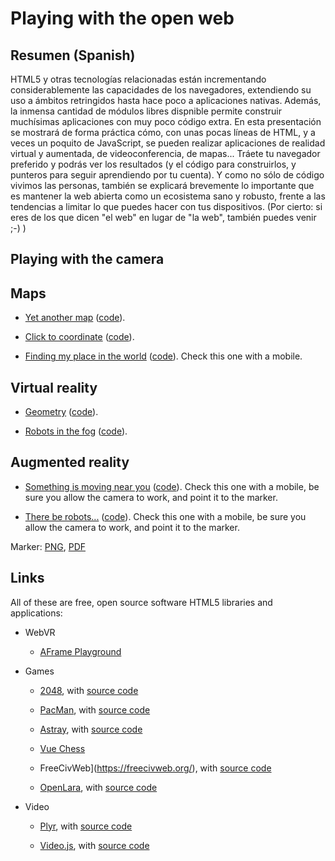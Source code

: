 # Playing with the open web

## Resumen (Spanish)

HTML5 y otras tecnologías relacionadas están incrementando considerablemente las capacidades de los navegadores, extendiendo su uso a ámbitos retringidos hasta hace poco a aplicaciones nativas. Además, la inmensa cantidad de módulos libres dispnible permite construir muchísimas aplicaciones con muy poco código extra. En esta presentación se mostrará de forma práctica cómo, con unas pocas líneas de HTML, y a veces un poquito de JavaScript, se pueden realizar aplicaciones de realidad virtual y aumentada, de videoconferencia, de mapas... Tráete tu navegador preferido y podrás ver los resultados (y el código para construirlos, y punteros para seguir aprendiendo por tu cuenta). Y como no sólo de código vivimos las personas, también se explicará brevemente lo importante que es mantener la web abierta como un ecosistema sano y robusto, frente a las tendencias a limitar lo que puedes hacer con tus dispositivos. (Por cierto: si eres de los que dicen "el web" en lugar de "la web", también puedes venir ;-) )


## Playing with the camera

## Maps

* [Yet another map](examples/mymaps/mymaps-1.html)
  ([code](https://github.com/jgbarah/presentations/tree/master/open-web/examples/mymaps/mymaps-1.html)).

* [Click to coordinate](examples/mymaps/mymaps-2.html)
  ([code](https://github.com/jgbarah/presentations/tree/master/open-web/examples/mymaps/mymaps-2.html)).

* [Finding my place in the world](examples/mymaps/mymaps-3.html)
  ([code](https://github.com/jgbarah/presentations/tree/master/open-web/examples/mymaps/mymaps-3.html)).
  Check this one with a mobile.
    
## Virtual reality

* [Geometry](examples/vr/vr-1,html)
  ([code](https://github.com/jgbarah/presentations/tree/master/open-web/examples/vr/vr-1.html)).

* [Robots in the fog](examples/vr/vr-2,html)
  ([code](https://github.com/jgbarah/presentations/tree/master/open-web/examples/vr/vr-2.html)).

## Augmented reality

* [Something is moving near you](examples/ar/ar-1,html)
  ([code](https://github.com/jgbarah/presentations/tree/master/open-web/examples/ar/ar-1.html)).
  Check this one with a mobile, be sure you allow the camera to work,
  and point it to the marker.
  
* [There be robots...](examples/ar/ar-2,html)
  ([code](https://github.com/jgbarah/presentations/tree/master/open-web/examples/ar/ar-2.html)).
  Check this one with a mobile, be sure you allow the camera to work,
  and point it to the marker.

Marker: [PNG](pattern-hiro.png), [PDF](pattern-hiro-2up.pdf)


## Links

All of these are free, open source software HTML5 libraries and applications:

* WebVR

  * [AFrame Playground](https://jgbarah.github.io/aframe-playground/)

* Games

  * [2048](http://gabrielecirulli.github.io/2048/), with [source code](https://github.com/gabrielecirulli/2048)

  * [PacMan](http://pacman.platzh1rsch.ch/), with [source code](https://github.com/platzhersh/pacman-canvas)

  * [Astray](https://wwwtyro.github.io/Astray/), with [source code](https://github.com/wwwtyro/Astray)

  * [Vue Chess](https://github.com/gustaYo/vue-chess)

  * FreeCivWeb](https://freecivweb.org/), with [source code](https://github.com/freeciv/freeciv-web)

  * [OpenLara](http://xproger.info/projects/OpenLara/), with [source code](https://github.com/XProger/OpenLara)

* Video

  * [Plyr](https://plyr.io/), with [source code](https://github.com/sampotts/plyr)

  * [Video.js](https://videojs.com/), with [source code](https://github.com/videojs/video.js)